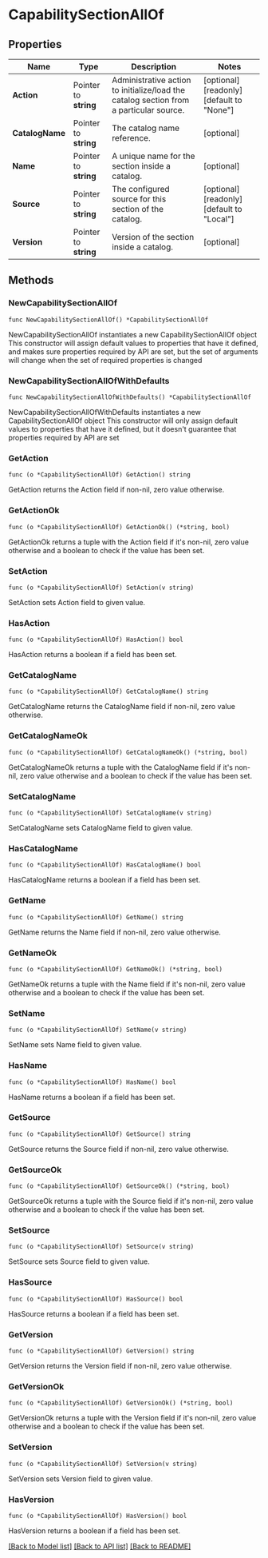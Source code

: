 # CapabilitySectionAllOf

## Properties

Name | Type | Description | Notes
------------ | ------------- | ------------- | -------------
**Action** | Pointer to **string** | Administrative action to initialize/load the catalog section from a particular source. | [optional] [readonly] [default to "None"]
**CatalogName** | Pointer to **string** | The catalog name reference. | [optional] 
**Name** | Pointer to **string** | A unique name for the section inside a catalog. | [optional] 
**Source** | Pointer to **string** | The configured source for this section of the catalog. | [optional] [readonly] [default to "Local"]
**Version** | Pointer to **string** | Version of the section inside a catalog. | [optional] 

## Methods

### NewCapabilitySectionAllOf

`func NewCapabilitySectionAllOf() *CapabilitySectionAllOf`

NewCapabilitySectionAllOf instantiates a new CapabilitySectionAllOf object
This constructor will assign default values to properties that have it defined,
and makes sure properties required by API are set, but the set of arguments
will change when the set of required properties is changed

### NewCapabilitySectionAllOfWithDefaults

`func NewCapabilitySectionAllOfWithDefaults() *CapabilitySectionAllOf`

NewCapabilitySectionAllOfWithDefaults instantiates a new CapabilitySectionAllOf object
This constructor will only assign default values to properties that have it defined,
but it doesn't guarantee that properties required by API are set

### GetAction

`func (o *CapabilitySectionAllOf) GetAction() string`

GetAction returns the Action field if non-nil, zero value otherwise.

### GetActionOk

`func (o *CapabilitySectionAllOf) GetActionOk() (*string, bool)`

GetActionOk returns a tuple with the Action field if it's non-nil, zero value otherwise
and a boolean to check if the value has been set.

### SetAction

`func (o *CapabilitySectionAllOf) SetAction(v string)`

SetAction sets Action field to given value.

### HasAction

`func (o *CapabilitySectionAllOf) HasAction() bool`

HasAction returns a boolean if a field has been set.

### GetCatalogName

`func (o *CapabilitySectionAllOf) GetCatalogName() string`

GetCatalogName returns the CatalogName field if non-nil, zero value otherwise.

### GetCatalogNameOk

`func (o *CapabilitySectionAllOf) GetCatalogNameOk() (*string, bool)`

GetCatalogNameOk returns a tuple with the CatalogName field if it's non-nil, zero value otherwise
and a boolean to check if the value has been set.

### SetCatalogName

`func (o *CapabilitySectionAllOf) SetCatalogName(v string)`

SetCatalogName sets CatalogName field to given value.

### HasCatalogName

`func (o *CapabilitySectionAllOf) HasCatalogName() bool`

HasCatalogName returns a boolean if a field has been set.

### GetName

`func (o *CapabilitySectionAllOf) GetName() string`

GetName returns the Name field if non-nil, zero value otherwise.

### GetNameOk

`func (o *CapabilitySectionAllOf) GetNameOk() (*string, bool)`

GetNameOk returns a tuple with the Name field if it's non-nil, zero value otherwise
and a boolean to check if the value has been set.

### SetName

`func (o *CapabilitySectionAllOf) SetName(v string)`

SetName sets Name field to given value.

### HasName

`func (o *CapabilitySectionAllOf) HasName() bool`

HasName returns a boolean if a field has been set.

### GetSource

`func (o *CapabilitySectionAllOf) GetSource() string`

GetSource returns the Source field if non-nil, zero value otherwise.

### GetSourceOk

`func (o *CapabilitySectionAllOf) GetSourceOk() (*string, bool)`

GetSourceOk returns a tuple with the Source field if it's non-nil, zero value otherwise
and a boolean to check if the value has been set.

### SetSource

`func (o *CapabilitySectionAllOf) SetSource(v string)`

SetSource sets Source field to given value.

### HasSource

`func (o *CapabilitySectionAllOf) HasSource() bool`

HasSource returns a boolean if a field has been set.

### GetVersion

`func (o *CapabilitySectionAllOf) GetVersion() string`

GetVersion returns the Version field if non-nil, zero value otherwise.

### GetVersionOk

`func (o *CapabilitySectionAllOf) GetVersionOk() (*string, bool)`

GetVersionOk returns a tuple with the Version field if it's non-nil, zero value otherwise
and a boolean to check if the value has been set.

### SetVersion

`func (o *CapabilitySectionAllOf) SetVersion(v string)`

SetVersion sets Version field to given value.

### HasVersion

`func (o *CapabilitySectionAllOf) HasVersion() bool`

HasVersion returns a boolean if a field has been set.


[[Back to Model list]](../README.md#documentation-for-models) [[Back to API list]](../README.md#documentation-for-api-endpoints) [[Back to README]](../README.md)


